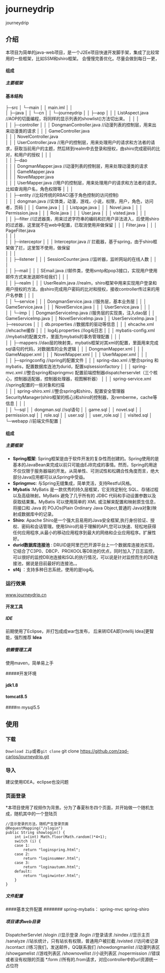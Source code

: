 # journeydrip
journeydrip

## 介绍
本项目为简单的java-web项目，是一个J2Ee项目快速开发脚手架，集成了比较常用的一些框架，比如SSM和shiro框架。
会慢慢完善优化。尽量会做到每日一更，

#### 组成
##### 主要框架

#### 基本结构

├─src
│  └─main
│      │  main.iml
│      │  
│      ├─java
│      │  └─cn
│      │      └─journeydrip
│      │          ├─aop
│      │          │      ListAspect.java		//AOP的切面编程，将同样的显示列表的showlist()方法切出来。
│      │          │      
│      │          ├─controller
│      │          │      DongmanController.java		//动漫列表的控制层，用来出来动漫类的请求
│      │          │      GameController.java		
│      │          │      NovelController.java		
│      │          │      UserController.java		//用户的控制层，用来处理用户的请求和方法者的请求，获取当前用户的主题，然后转到realm中去登录和授权，由shiro完成密码的比对，和用户的授权
│      │          │      
│      │          ├─dao		
│      │          │      DongmanMapper.java		//动漫列表的控制层，用来处理动漫类的请求	
│      │          │      GameMapper.java		  
│      │          │      NovelMapper.java			
│      │          │      UserMapper.java		//用户的控制层，用来处理用户的请求和方法者的请求。比如查询用户名，角色权限等
│      │          │      
│      │          ├─entity				//比较传统的RBAC(基于角色控制的访问控制)	
│      │          │      dongman.java			//实体类，动漫，游戏，小说，权限，用户，角色，访问者，页码
│      │          │      Game.java
│      │          │      Listpage.java
│      │          │      Novel.java
│      │          │      Permission.java
│      │          │      Role.java
│      │          │      User.java
│      │          │      visted.java
│      │          │      							
│      │          ├─filter	//过滤器类，用来过滤字符串的编码和拦用户非法进入，后使用shiro的过滤器，这里就不在web中配置，已取消使用并做保留
│      │          │      Filter.java
│      │          │      PageFilter.java			
│      │          │      
│      │          ├─interceptor
│      │          │      Interceptor.java		//  拦截器，基于spring，由于shiro框架做了拦，这里暂不使用，做保留         
│      │          │      
│      │          ├─listener
│      │          │      SessionCounter.java		//监听器，监听网站的在线人数
│      │          │      
│      │          ├─mail
│      │          │      SEmail.java			//邮件类，使用smtp和pop3接口，实现用户使用邮件方式来发送邮件给我们
│      │          │      
│      │          ├─realm
│      │          │      UserRealm.java			//realm，shiro框架中用来实现用户登录和用户授权的方法，由shiro完成用户密码的比对和授权，接收controller传过来的用户名参数
│      │          │      
│      │          └─service
│      │              │  DongmanService.java		//服务层，基本业务层
│      │              │  GameService.java
│      │              │  NovelService.java
│      │              │  UserService.java
│      │              │  
│      │              └─imp
│      │                      DongmanServiceImp.java	//服务层的实现类，注入dao层
│      │                      GameServiceImp.java
│      │                      NovelServiceImp.java
│      │                      UserServiceImp.java
│      ├─resources
│      │  │  db.properties				//数据库的驱动等信息
│      │  │  ehcache.xml				//ehcache缓存
│      │  │  log4j.properties				//log4j日志
│      │  │  mybatis-config.xml				//mybatis的配置文件，里面为mybatis的事务管理配置
│      │  │  
│      │  ├─mappers				//dao层的映射类，mybatis框架对其xml的配置，里面用来完成sql语句的代码，对数据库的业务逻辑
│      │  │      DongmanMapper.xml
│      │  │      GameMapper.xml
│      │  │      NovelMapper.xml
│      │  │      UserMapper.xml
│      │  │      
│      │  ├─springconfig				//spring的配置文件
│      │  │      spring-dao.xml				//整合spring 和mybatis，配置数据库连池为durid，配置sqlsessionfactory
│      │  │      spring-mvc.xml				//整合spring和springmvc 配置前端控制器dispatcherservlet（三个核心，控制器适配器，控制器处理器，视图解析器）
│      │  │      spring-service.xml			//spring配置的一些对象和扫描		
│      │  │      spring-shiro.xml			//整合spring和shiro，配置安全管理器SecurityManager(shiro框架的核心)和shiro的控制器，及remberme，cache等信息
│      │  │      
│      │  └─sql
│      │          dongman.sql				//sql语句
│      │          game.sql
│      │          novel.sql
│      │          permission.sql
│      │          role.sql
│      │          user.sql
│      │          user_role.sql
│      │          visited.sql
│      └─webapp						//前端文件配置
│


#### 组成
##### 主要框架
* **Spring框架**: Spring框架是由于软件开发的复杂性而创建的。Spring使用的是基本的JavaBean来完成以前只可能由EJB完成的事情。然而，Spring的用途不仅仅限于服务器端的开发。从简单性、可测试性和松耦合性角度而言，绝大部分Java应用都可以从Spring中受益。
* **Springmvc**: 与Spring无缝集成，简单灵活，支持Restful风格。
* **Mybatis** :MyBatis 是一款优秀的持久层框架，它支持定制化 SQL、存储过程以及高级映射。MyBatis 避免了几乎所有的 JDBC 代码和手动设置参数以及获取结果集。MyBatis 可以使用简单的 XML 或注解来配置和映射原生信息，将接口和 Java 的 POJOs(Plain Ordinary Java Object,普通的 Java对象)映射成数据库中的记录。
* **Shiro**: Apache Shiro是一个强大且易用的Java安全框架,执行身份验证、授权、密码和会话管理。使用Shiro的易于理解的API,您可以快速、轻松地获得任何应用程序,从最小的移动应用程序到最大的网络和企业应用程序。扩展性好。
* **durid数据库连接池** : DRUID是阿里巴巴开源平台上一个数据库连接池实现，它结合了C3P0、DBCP、PROXOOL等DB池的优点，同时加入了日志监控，可以很好的监控DB池连接和SQL的执行情况，可以说是针对监控而生的DB连接池，据说是目前最好的连接池。。
* **sf4j** ：支持多种日志系统，使用的是log4j。

### 运行效果
www.journeydrip.cn

#### 开发工具
##### IDE
前期使用了Eclipse，并打包成成war包发布，
后来转IDEA即[Intellij Idea]更智能，强烈推荐 **Idea**
##### 依赖管理工具
使用maven，简单易上手

#####开发环境
#### jdk1.8
#### tomcat8.5
####m mysql5.5

## 使用
### 下载
`Download Zip`或者`git clone`
	git clone https://github.com/zqd-carlos/journeydrip.git
  
### 导入
建议使用IDEA，eclipse也没问题

### 页面登录
*本项目使用了视频作为背景。分为了春夏秋冬四个页面，并开始做一个随机生成，随机其中的一个登陆页

	//显示登录的方法，随机产生登录页面
	@RequestMapping("/slogin")
	public String showlogin() {
		int i=(int) Math.floor(Math.random()*4+1);
		switch (i) {
		case 1:
			return "loginspring.html";
		case 2:
			return "loginsummer.html";
		case 3:
			return "loginautumn.html";
		default:
			return "loginwinter.html";
		}
	}

##### 文件配置
####基本文件配置
#######
spring-mybatis：
spring-mvc
spring-shiro

#####  项目请求web目录
<servlet-mapping>
    <servlet-name>DispatcherServlet</servlet-name>
    <url-pattern>/slogin</url-pattern>    //显示登录
    <url-pattern>/login</url-pattern>      //登录请求
    <url-pattern>/sindex</url-pattern>    //显示主页
    <url-pattern>/sanalyze</url-pattern>    //站长统计，只有站长有权限，普通用户被拦截
    <url-pattern>/svisted</url-pattern>   //访问者记录
    <url-pattern>/scontact</url-pattern>    //练习我们，发送邮件，QQ联系我们
    <url-pattern>/showdongmanlist</url-pattern> //动漫列表区
    <url-pattern>/showgamelist</url-pattern>    //游戏列表区
    <url-pattern>/shownovellist</url-pattern>   //小说列表区
    <url-pattern>/nopermission</url-pattern>    //错误或者没有权限的页面
    <url-pattern>*.form</url-pattern>     //所有的.from请求，对应controller中的url资源统一占位符
  </servlet-mapping>




